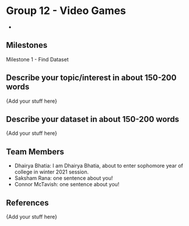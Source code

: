 # Group 12 - Video Games

-

## Milestones

Milestone 1 - Find Dataset

## Describe your topic/interest in about 150-200 words

{Add your stuff here}

## Describe your dataset in about 150-200 words

{Add your stuff here}

## Team Members

- Dhairya Bhatia: I am Dhairya Bhatia, about to enter sophomore year of college in  winter 2021 session. 
- Saksham Rana: one sentence about you!
- Connor McTavish: one sentence about you!

## References

{Add your stuff here}
